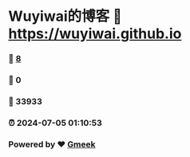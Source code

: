 # Wuyiwai的博客 :link: https://wuyiwai.github.io 
### :page_facing_up: [8](https://wuyiwai.github.io/tag.html) 
### :speech_balloon: 0 
### :hibiscus: 33933 
### :alarm_clock: 2024-07-05 01:10:53 
### Powered by :heart: [Gmeek](https://github.com/Meekdai/Gmeek)
